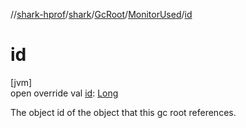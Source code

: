 //[shark-hprof](../../../../index.md)/[shark](../../index.md)/[GcRoot](../index.md)/[MonitorUsed](index.md)/[id](id.md)

# id

[jvm]\
open override val [id](id.md): [Long](https://kotlinlang.org/api/latest/jvm/stdlib/kotlin/-long/index.html)

The object id of the object that this gc root references.
